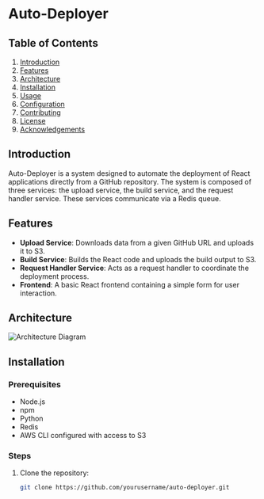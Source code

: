 # Auto-Deployer

## Table of Contents
1. [Introduction](#introduction)
2. [Features](#features)
3. [Architecture](#architecture)
4. [Installation](#installation)
5. [Usage](#usage)
6. [Configuration](#configuration)
7. [Contributing](#contributing)
8. [License](#license)
9. [Acknowledgements](#acknowledgements)

## Introduction
Auto-Deployer is a system designed to automate the deployment of React applications directly from a GitHub repository. The system is composed of three services: the upload service, the build service, and the request handler service. These services communicate via a Redis queue.

## Features
- **Upload Service**: Downloads data from a given GitHub URL and uploads it to S3.
- **Build Service**: Builds the React code and uploads the build output to S3.
- **Request Handler Service**: Acts as a request handler to coordinate the deployment process.
- **Frontend**: A basic React frontend containing a simple form for user interaction.

## Architecture
![Architecture Diagram](path_to_architecture_diagram.png)

## Installation
### Prerequisites
- Node.js
- npm
- Python
- Redis
- AWS CLI configured with access to S3

### Steps
1. Clone the repository:
   ```bash
   git clone https://github.com/yourusername/auto-deployer.git